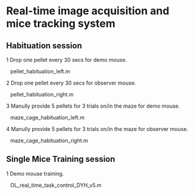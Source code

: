 # Real-time image acquisition and mice tracking system
## Habituation session
1 Drop one pellet every 30 secs for demo mouse.

  &ensp; pellet_habituation_left.m

2 Drop one pellet every 30 secs for observer mouse.

  &ensp; pellet_habituation_right.m

3 Manully provide 5 pellets for 3 trials on/in the maze for demo mouse.

  &ensp; maze_cage_habituation_left.m

4 Manully provide 5 pellets for 3 trials on/in the maze for observer mouse.

  &ensp; maze_cage_habituation_right.m
  
## Single Mice Training session
1 Demo mouse training.

  &ensp; OL_real_time_task_control_DYH_v5.m
